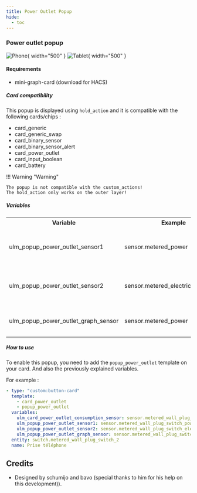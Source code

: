 ```yaml
---
title: Power Outlet Popup
hide:
  - toc
---
```

<!-- markdownlint-disable MD046 -->

### Power outlet popup

![Phone](../../assets/img/popup_power_phone.png){ width="500" }
![Tablet](../../assets/img/popup_power_tablet.png){ width="500" }

#### Requirements

- mini-graph-card (download for HACS)

##### Card compatibility

This popup is displayed using ``hold_action`` and it is compatible with the following cards/chips :

- card_generic
- card_generic_swap
- card_binary_sensor
- card_binary_sensor_alert
- card_power_outlet
- card_input_boolean
- card_battery

!!! Warning "Warning"

    The popup is not compatible with the custom_actions!
    The hold_action only works on the outer layer!

##### Variables

<table>
  <tr>
    <th>Variable</th>
    <th>Example</th>
    <th>Required</th>
    <th>Explanation</th>
  </tr>
  <tr>
    <td>ulm_popup_power_outlet_sensor1</td>
    <td>sensor.metered_power</td>
    <td>yes</td>
    <td>Sensor entity displayed on top left button</td>
  </tr>
  <tr>
    <td>ulm_popup_power_outlet_sensor2</td>
    <td>sensor.metered_electric_consumed</td>
    <td>yes</td>
    <td>Sensor entity displayed on top right button</td>
  </tr>
  <tr>
    <td>ulm_popup_power_outlet_graph_sensor</td>
    <td>sensor.metered_power</td>
    <td>yes</td>
    <td>Sensor entity displayed on graph</td>
  </tr>
</table>

##### How to use

To enable this popup, you need to add the ``popup_power_outlet`` template on your card. And also the previously explained variables.

For example :

```yaml
- type: "custom:button-card"
  template:
    - card_power_outlet
    - popup_power_outlet
  variables:
    ulm_card_power_outlet_consumption_sensor: sensor.metered_wall_plug_switch_power_3
    ulm_popup_power_outlet_sensor1: sensor.metered_wall_plug_switch_power_3
    ulm_popup_power_outlet_sensor2: sensor.metered_wall_plug_switch_electric_consumed_kwh_2
    ulm_popup_power_outlet_graph_sensor: sensor.metered_wall_plug_switch_power_3
  entity: switch.metered_wall_plug_switch_2
  name: Prise téléphone
```

## Credits

- Designed by schumijo and bavo (special thanks to him for his help on this development)).
